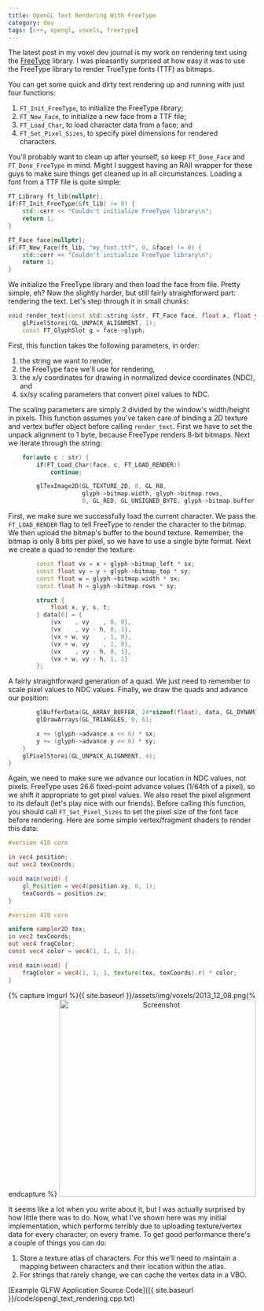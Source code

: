```yaml
---
title: OpenGL Text Rendering With FreeType
category: dev
tags: [c++, opengl, voxels, freetype]
---
```

The latest post in my voxel dev journal is my work on rendering text using the
[FreeType](//www.freetype.org) library. I was pleasantly surprised at how easy
it was to use the FreeType library to render TrueType fonts (TTF) as bitmaps.

You can get some quick and dirty text rendering up and running with just four
functions:

 1. `FT_Init_FreeType`, to initialize the FreeType library;
 2. `FT_New_Face`, to initialize a new face from a TTF file;
 3. `FT_Load_Char`, to load character data from a face; and
 4. `FT_Set_Pixel_Sizes`, to specify pixel dimensions for rendered characters.

You'll probably want to clean up after yourself, so keep `FT_Done_Face` and
`FT_Done_FreeType` in mind. Might I suggest having an RAII wrapper for these
guys to make sure things get cleaned up in all circumstances. Loading a font
from a TTF file is quite simple:

```cpp
FT_Library ft_lib{nullptr};
if(FT_Init_FreeType(&ft_lib) != 0) {
	std::cerr << "Couldn't initialize FreeType library\n";
	return 1;
}

FT_Face face{nullptr};
if(FT_New_Face(ft_lib, "my_font.ttf", 0, &face) != 0) {
	std::cerr << "Couldn't initialize FreeType library\n";
	return 1;
}
```

We initialize the FreeType library and then load the face from file. Pretty
simple, eh? Now the slightly harder, but still fairly straightforward part:
rendering the text. Let's step through it in small chunks:

```cpp
void render_text(const std::string &str, FT_Face face, float x, float y, float sx, float sy) {
    glPixelStorei(GL_UNPACK_ALIGNMENT, 1);
	const FT_GlyphSlot g = face->glyph;
```

First, this function takes the following parameters, in order:

  1. the string we want to render,
  2. the FreeType face we'll use for rendering,
  3. the x/y coordinates for drawing in normalized device coordinates (NDC), and
  4. sx/sy scaling parameters that convert pixel values to NDC.

The scaling parameters are simply 2 divided by the window's width/height in
pixels. This function assumes you've taken care of binding a 2D texture and
vertex buffer object before calling `render_text`. First we have to set the
unpack alignment to 1 byte, because FreeType renders 8-bit bitmaps. Next we
iterate through the string:

```cpp
	for(auto c : str) {
		if(FT_Load_Char(face, c, FT_LOAD_RENDER))
			continue;

        glTexImage2D(GL_TEXTURE_2D, 0, GL_R8,
		             glyph->bitmap.width, glyph->bitmap.rows,
                     0, GL_RED, GL_UNSIGNED_BYTE, glyph->bitmap.buffer);
```

First, we make sure we successfully load the current character. We pass the
`FT_LOAD_RENDER` flag to tell FreeType to render the character to the bitmap.
We then upload the bitmap's buffer to the bound texture. Remember, the bitmap
is only 8 bits per pixel, so we have to use a single byte format. Next we
create a quad to render the texture:

```cpp
		const float vx = x + glyph->bitmap_left * sx;
		const float vy = y + glyph->bitmap_top * sy;
		const float w = glyph->bitmap.width * sx;
		const float h = glyph->bitmap.rows * sy;

		struct {
			float x, y, s, t;
		} data[6] = {
			{vx    , vy    , 0, 0},
			{vx    , vy - h, 0, 1},
			{vx + w, vy    , 1, 0},
			{vx + w, vy    , 1, 0},
			{vx    , vy - h, 0, 1},
			{vx + w, vy - h, 1, 1}
		};
```

A fairly straightforward generation of a quad. We just need to remember to
scale pixel values to NDC values. Finally, we draw the quads and advance our
position:

```cpp
		glBufferData(GL_ARRAY_BUFFER, 24*sizeof(float), data, GL_DYNAMIC_DRAW);
		glDrawArrays(GL_TRIANGLES, 0, 6);

		x += (glyph->advance.x << 6) * sx;
		y += (glyph->advance.y << 6) * sy;
    }
	glPixelStorei(GL_UNPACK_ALIGNMENT, 4);
}
```

Again, we need to make sure we advance our location in NDC values, not pixels.
FreeType uses 26.6 fixed-point advance values (1/64th of a pixel), so we shift
it appropriate to get pixel values. We also reset the pixel alignment to its
default (let's play nice with our friends). Before calling this function, you
should call `FT_Set_Pixel_Sizes` to set the pixel size of the font face before
rendering. Here are some simple vertex/fragment shaders to render this data:

```glsl
#version 410 core

in vec4 position;
out vec2 texCoords;

void main(void) {
	gl_Position = vec4(position.xy, 0, 1);
	texCoords = position.zw;
}
```

```glsl
#version 410 core

uniform sampler2D tex;
in vec2 texCoords;
out vec4 fragColor;
const vec4 color = vec4(1, 1, 1, 1);

void main(void) {
	fragColor = vec4(1, 1, 1, texture(tex, texCoords).r) * color;
}
```

<p style="text-align: center;">
	{% capture imgurl %}{{ site.baseurl }}/assets/img/voxels/2013_12_08.png{% endcapture %}
	<a href="{{ imgurl }}">
		<img src="{{ imgurl }}" alt="Screenshot" width="400"/>
	</a>
</p>

It seems like a lot when you write about it, but I was actually surprised by
how little there was to do. Now, what I've shown here was my initial
implementation, which performs terribly due to uploading texture/vertex data
for every character, on every frame. To get good performance there's a couple
of things you can do:

  1. Store a texture atlas of characters. For this we'll need to maintain
     a mapping between characters and their location within the atlas.
  2. For strings that rarely change, we can cache the vertex data in a VBO.

[Example GLFW Application Source Code]({{ site.baseurl }}/code/opengl_text_rendering.cpp.txt)
